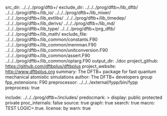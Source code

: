 src_dir: ../../../prog/dftb+/
exclude_dir:
        ../../../prog/dftb+/lib_dftb/
        ../../../prog/dftb+/lib_io/
        ../../../prog/dftb+/lib_mixer/
        ../../../prog/dftb+/lib_extlibs/
        ../../../prog/dftb+/lib_timedep/
        ../../../prog/dftb+/lib_derivs/
        ../../../prog/dftb+/lib_md/
        ../../../prog/dftb+/lib_type/
        ../../../prog/dftb+/prg_dftb/
        ../../../prog/dftb+/lib_math/
exclude_file:
../../../prog/dftb+/lib_common/constants.F90
../../../prog/dftb+/lib_common/memman.F90
../../../prog/dftb+/lib_common/unitconversion.F90
../../../prog/dftb+/lib_common/assert.F90
../../../prog/dftb+/lib_common/optarg.F90
output_dir: ./doc
project_github: https://github.com/dftbplus/dftbplus
project_website: http://www.dftbplus.org
summary: The DFTB+ package for fast quantum mechanical atomistic simulations
author: The DFTB+ developers group
fpp_extensions:
         F90
preprocessor: ../../../external/fypp/bin/fypp
preprocess: true

include:
         ../../../prog/dftb+/includes/
predocmark: >
display: public
         protected
         private
proc_internals:
        false
source: true
graph: true
search: true
macro: TEST
       LOGIC=.true.
license: by
warn: true

